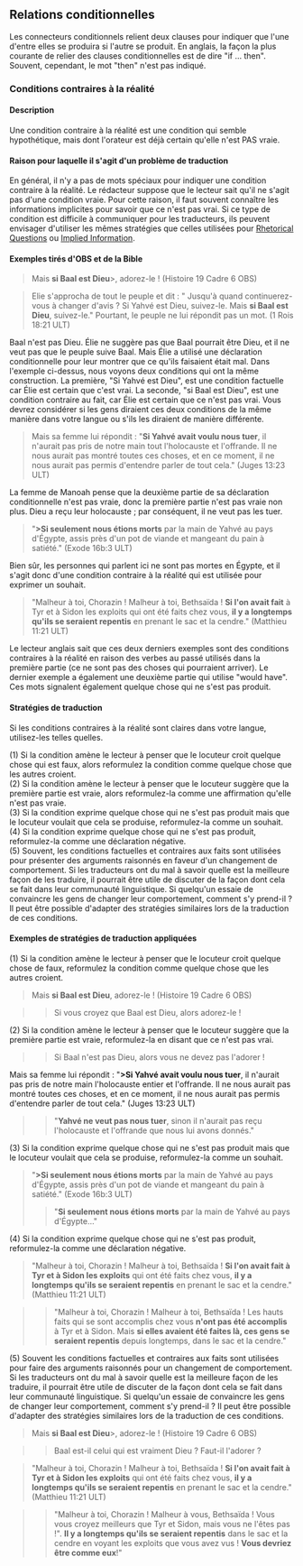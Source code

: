 ## Relations conditionnelles

Les connecteurs conditionnels relient deux clauses pour indiquer que l'une d'entre elles se produira si l'autre se produit. En anglais, la façon la plus courante de relier des clauses conditionnelles est de dire "if ... then". Souvent, cependant, le mot "then" n'est pas indiqué.

### Conditions contraires à la réalité

#### Description

Une condition contraire à la réalité est une condition qui semble hypothétique, mais dont l'orateur est déjà certain qu'elle n'est PAS vraie.

#### Raison pour laquelle il s'agit d'un problème de traduction

En général, il n'y a pas de mots spéciaux pour indiquer une condition contraire à la réalité. Le rédacteur suppose que le lecteur sait qu'il ne s'agit pas d'une condition vraie. Pour cette raison, il faut souvent connaître les informations implicites pour savoir que ce n'est pas vrai. Si ce type de condition est difficile à communiquer pour les traducteurs, ils peuvent envisager d'utiliser les mêmes stratégies que celles utilisées pour [Rhetorical Questions](../figs-rquestion/01.md) ou [Implied Information](../figs-explicit/01.md).

#### Exemples tirés d'OBS et de la Bible

> Mais **si Baal est Dieu**>, adorez-le ! (Histoire 19 Cadre 6 OBS)

> Elie s'approcha de tout le peuple et dit : " Jusqu'à quand continuerez-vous à changer d'avis ? Si Yahvé est Dieu, suivez-le. Mais **si Baal est Dieu**, suivez-le." Pourtant, le peuple ne lui répondit pas un mot. (1 Rois 18:21 ULT)

Baal n'est pas Dieu. Élie ne suggère pas que Baal pourrait être Dieu, et il ne veut pas que le peuple suive Baal. Mais Élie a utilisé une déclaration conditionnelle pour leur montrer que ce qu'ils faisaient était mal. Dans l'exemple ci-dessus, nous voyons deux conditions qui ont la même construction. La première, "Si Yahvé est Dieu", est une condition factuelle car Élie est certain que c'est vrai. La seconde, "si Baal est Dieu", est une condition contraire au fait, car Élie est certain que ce n'est pas vrai. Vous devrez considérer si les gens diraient ces deux conditions de la même manière dans votre langue ou s'ils les diraient de manière différente.

> Mais sa femme lui répondit : "**Si Yahvé avait voulu nous tuer**, il n'aurait pas pris de notre main tout l'holocauste et l'offrande. Il ne nous aurait pas montré toutes ces choses, et en ce moment, il ne nous aurait pas permis d'entendre parler de tout cela." (Juges 13:23 ULT)

La femme de Manoah pense que la deuxième partie de sa déclaration conditionnelle n'est pas vraie, donc la première partie n'est pas vraie non plus. Dieu a reçu leur holocauste ; par conséquent, il ne veut pas les tuer.
>

> "**>Si seulement nous étions morts** par la main de Yahvé au pays d'Égypte, assis près d'un pot de viande et mangeant du pain à satiété." (Exode 16b:3 ULT)

Bien sûr, les personnes qui parlent ici ne sont pas mortes en Égypte, et il s'agit donc d'une condition contraire à la réalité qui est utilisée pour exprimer un souhait.

> "Malheur à toi, Chorazin ! Malheur à toi, Bethsaïda ! **Si l'on avait fait** à Tyr et à Sidon les exploits qui ont été faits chez vous, **il y a longtemps qu'ils se seraient repentis** en prenant le sac et la cendre." (Matthieu 11:21 ULT)

Le lecteur anglais sait que ces deux derniers exemples sont des conditions contraires à la réalité en raison des verbes au passé utilisés dans la première partie (ce ne sont pas des choses qui pourraient arriver). Le dernier exemple a également une deuxième partie qui utilise "would have". Ces mots signalent également quelque chose qui ne s'est pas produit.

#### Stratégies de traduction

Si les conditions contraires à la réalité sont claires dans votre langue, utilisez-les telles quelles.

(1) Si la condition amène le lecteur à penser que le locuteur croit quelque chose qui est faux, alors reformulez la condition comme quelque chose que les autres croient.<br>
(2) Si la condition amène le lecteur à penser que le locuteur suggère que la première partie est vraie, alors reformulez-la comme une affirmation qu'elle n'est pas vraie.<br>
(3) Si la condition exprime quelque chose qui ne s'est pas produit mais que le locuteur voulait que cela se produise, reformulez-la comme un souhait.<br>
(4) Si la condition exprime quelque chose qui ne s'est pas produit, reformulez-la comme une déclaration négative.<br>
(5) Souvent, les conditions factuelles et contraires aux faits sont utilisées pour présenter des arguments raisonnés en faveur d'un changement de comportement. Si les traducteurs ont du mal à savoir quelle est la meilleure façon de les traduire, il pourrait être utile de discuter de la façon dont cela se fait dans leur communauté linguistique. Si quelqu'un essaie de convaincre les gens de changer leur comportement, comment s'y prend-il ? Il peut être possible d'adapter des stratégies similaires lors de la traduction de ces conditions.

#### Exemples de stratégies de traduction appliquées

(1) Si la condition amène le lecteur à penser que le locuteur croit quelque chose de faux, reformulez la condition comme quelque chose que les autres croient.

> Mais **si Baal est Dieu**, adorez-le ! (Histoire 19 Cadre 6 OBS)

> > Si vous croyez que Baal est Dieu, alors adorez-le !

(2) Si la condition amène le lecteur à penser que le locuteur suggère que la première partie est vraie, reformulez-la en disant que ce n'est pas vrai.

> > Si Baal n'est pas Dieu, alors vous ne devez pas l'adorer !

Mais sa femme lui répondit : "**>Si Yahvé avait voulu nous tuer**, il n'aurait pas pris de notre main l'holocauste entier et l'offrande. Il ne nous aurait pas montré toutes ces choses, et en ce moment, il ne nous aurait pas permis d'entendre parler de tout cela." (Juges 13:23 ULT)

> > "**Yahvé ne veut pas nous tuer**, sinon il n'aurait pas reçu l'holocauste et l'offrande que nous lui avons donnés."

(3) Si la condition exprime quelque chose qui ne s'est pas produit mais que le locuteur voulait que cela se produise, reformulez-la comme un souhait.

> "**>Si seulement nous étions morts** par la main de Yahvé au pays d'Égypte, assis près d'un pot de viande et mangeant du pain à satiété." (Exode 16b:3 ULT)
> > "**Si seulement nous étions morts** par la main de Yahvé au pays d'Égypte..."

(4) Si la condition exprime quelque chose qui ne s'est pas produit, reformulez-la comme une déclaration négative.

> "Malheur à toi, Chorazin ! Malheur à toi, Bethsaïda ! **Si l'on avait fait à Tyr et à Sidon les exploits** qui ont été faits chez vous, **il y a longtemps qu'ils se seraient repentis** en prenant le sac et la cendre." (Matthieu 11:21 ULT)

> > "Malheur à toi, Chorazin ! Malheur à toi, Bethsaïda ! Les hauts faits qui se sont accomplis chez vous **n'ont pas été accomplis** à Tyr et à Sidon. Mais **si elles avaient été faites là, ces gens se seraient repentis** depuis longtemps, dans le sac et la cendre."

(5) Souvent les conditions factuelles et contraires aux faits sont utilisées pour faire des arguments raisonnés pour un changement de comportement. Si les traducteurs ont du mal à savoir quelle est la meilleure façon de les traduire, il pourrait être utile de discuter de la façon dont cela se fait dans leur communauté linguistique. Si quelqu'un essaie de convaincre les gens de changer leur comportement, comment s'y prend-il ? Il peut être possible d'adapter des stratégies similaires lors de la traduction de ces conditions.

> Mais **si Baal est Dieu**>, adorez-le ! (Histoire 19 Cadre 6 OBS)

> > Baal est-il celui qui est vraiment Dieu ? Faut-il l'adorer ?

> "Malheur à toi, Chorazin ! Malheur à toi, Bethsaïda ! **Si l'on avait fait à Tyr et à Sidon les exploits** qui ont été faits chez vous, **il y a longtemps qu'ils se seraient repentis** en prenant le sac et la cendre." (Matthieu 11:21 ULT)

> > "Malheur à toi, Chorazin ! Malheur à vous, Bethsaïda ! Vous vous croyez meilleurs que Tyr et Sidon, mais vous ne l'êtes pas !". **Il y a longtemps qu'ils se seraient repentis** dans le sac et la cendre en voyant les exploits que vous avez vus ! **Vous devriez être comme eux**!"
